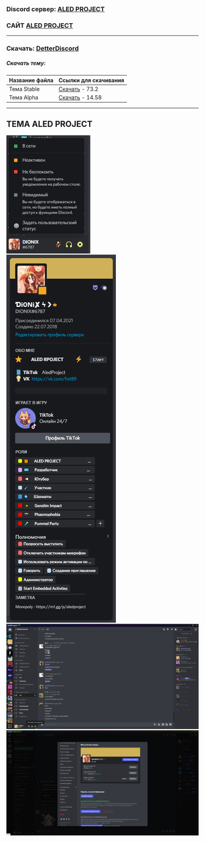 ### Discord сервер: [ALED PROJECT](https://discord.gg/rQHRex2)
### САЙТ [ALED PROJECT](https://aledproject.github.io)
---

### Скачать: [DetterDiscord](https://BetterDiscord.app)
##### Скачать тему: 
Название файла | Ссылки для скачивания
------------ | -------------
Тема Stable | [Скачать](https://github.com/ALEDPROJECT/ALED-THEME/releases/download/Stable/aledproject.theme.css) - 73.2
Тема Alpha | [Скачать](https://github.com/ALEDPROJECT/ALED-THEME/releases/download/S-14.58/aledproject.theme.css) - 14.58
---
## ТЕМА ALED PROJECT 
![](statusmenu.png) ![](profile.png) ![](theme.png) ![](settings.png)
